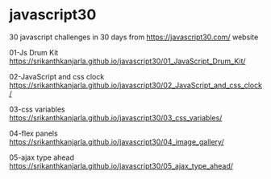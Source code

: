 # javascript30
30 javascript challenges in 30 days from https://javascript30.com/ website 

01-Js Drum Kit               https://srikanthkanjarla.github.io/javascript30/01_JavaScript_Drum_Kit/

02-JavaScript and css clock  https://srikanthkanjarla.github.io/javascript30/02_JavaScript_and_css_clock/

03-css variables             https://srikanthkanjarla.github.io/javascript30/03_css_variables/

04-flex panels               https://srikanthkanjarla.github.io/javascript30/04_image_gallery/

05-ajax type ahead           https://srikanthkanjarla.github.io/javascript30/05_ajax_type_ahead/

